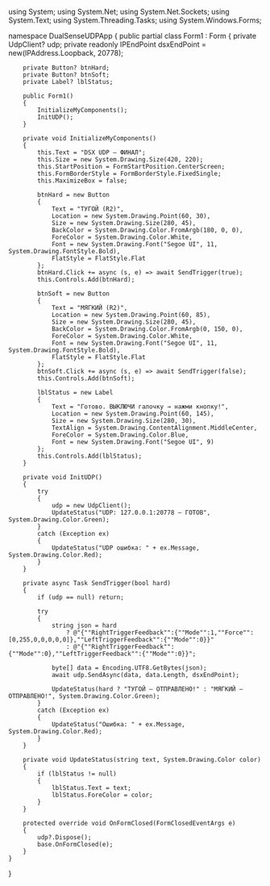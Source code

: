 using System;
using System.Net;
using System.Net.Sockets;
using System.Text;
using System.Threading.Tasks;
using System.Windows.Forms;

namespace DualSenseUDPApp
{
public partial class Form1 : Form
{
private UdpClient? udp;
private readonly IPEndPoint dsxEndPoint = new(IPAddress.Loopback, 20778);

        private Button? btnHard;
        private Button? btnSoft;
        private Label? lblStatus;

        public Form1()
        {
            InitializeMyComponents();
            InitUDP();
        }

        private void InitializeMyComponents()
        {
            this.Text = "DSX UDP — ФИНАЛ";
            this.Size = new System.Drawing.Size(420, 220);
            this.StartPosition = FormStartPosition.CenterScreen;
            this.FormBorderStyle = FormBorderStyle.FixedSingle;
            this.MaximizeBox = false;

            btnHard = new Button
            {
                Text = "ТУГОЙ (R2)",
                Location = new System.Drawing.Point(60, 30),
                Size = new System.Drawing.Size(280, 45),
                BackColor = System.Drawing.Color.FromArgb(180, 0, 0),
                ForeColor = System.Drawing.Color.White,
                Font = new System.Drawing.Font("Segoe UI", 11, System.Drawing.FontStyle.Bold),
                FlatStyle = FlatStyle.Flat
            };
            btnHard.Click += async (s, e) => await SendTrigger(true);
            this.Controls.Add(btnHard);

            btnSoft = new Button
            {
                Text = "МЯГКИЙ (R2)",
                Location = new System.Drawing.Point(60, 85),
                Size = new System.Drawing.Size(280, 45),
                BackColor = System.Drawing.Color.FromArgb(0, 150, 0),
                ForeColor = System.Drawing.Color.White,
                Font = new System.Drawing.Font("Segoe UI", 11, System.Drawing.FontStyle.Bold),
                FlatStyle = FlatStyle.Flat
            };
            btnSoft.Click += async (s, e) => await SendTrigger(false);
            this.Controls.Add(btnSoft);

            lblStatus = new Label
            {
                Text = "Готово. ВЫКЛЮЧИ галочку → нажми кнопку!",
                Location = new System.Drawing.Point(60, 145),
                Size = new System.Drawing.Size(280, 30),
                TextAlign = System.Drawing.ContentAlignment.MiddleCenter,
                ForeColor = System.Drawing.Color.Blue,
                Font = new System.Drawing.Font("Segoe UI", 9)
            };
            this.Controls.Add(lblStatus);
        }

        private void InitUDP()
        {
            try
            {
                udp = new UdpClient();
                UpdateStatus("UDP: 127.0.0.1:20778 — ГОТОВ", System.Drawing.Color.Green);
            }
            catch (Exception ex)
            {
                UpdateStatus("UDP ошибка: " + ex.Message, System.Drawing.Color.Red);
            }
        }

        private async Task SendTrigger(bool hard)
        {
            if (udp == null) return;

            try
            {
                string json = hard
                    ? @"{""RightTriggerFeedback"":{""Mode"":1,""Force"":[0,255,0,0,0,0,0]},""LeftTriggerFeedback"":{""Mode"":0}}"
                    : @"{""RightTriggerFeedback"":{""Mode"":0},""LeftTriggerFeedback"":{""Mode"":0}}";

                byte[] data = Encoding.UTF8.GetBytes(json);
                await udp.SendAsync(data, data.Length, dsxEndPoint);

                UpdateStatus(hard ? "ТУГОЙ — ОТПРАВЛЕНО!" : "МЯГКИЙ — ОТПРАВЛЕНО!", System.Drawing.Color.Green);
            }
            catch (Exception ex)
            {
                UpdateStatus("Ошибка: " + ex.Message, System.Drawing.Color.Red);
            }
        }

        private void UpdateStatus(string text, System.Drawing.Color color)
        {
            if (lblStatus != null)
            {
                lblStatus.Text = text;
                lblStatus.ForeColor = color;
            }
        }

        protected override void OnFormClosed(FormClosedEventArgs e)
        {
            udp?.Dispose();
            base.OnFormClosed(e);
        }
    }
}